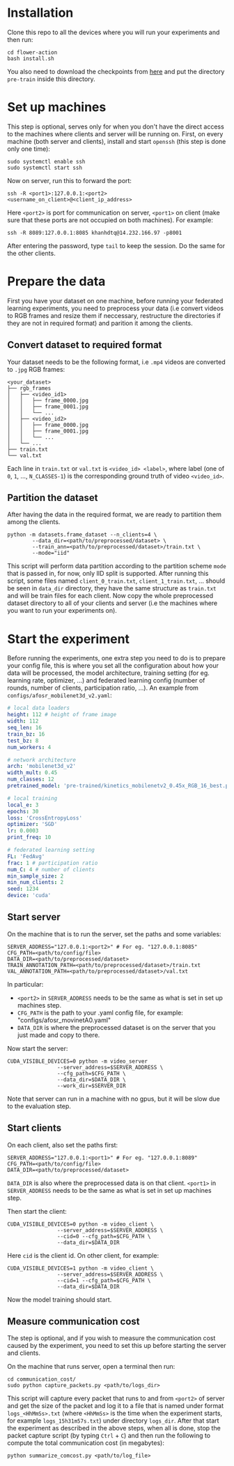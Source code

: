 # **Installation**
Clone this repo to all the devices where you will run your experiments and then run:
```shell
cd flower-action
bash install.sh
```
You also need to download the checkpoints from [here](https://drive.google.com/file/d/14lRhTH_eNZmFLeMx0KYlXsnzVtT0gxS-/view?usp=sharing) and put the directory `pre-train` inside this directory. 

# **Set up machines**
This step is optional, serves only for when you don't have the direct access to the machines where clients and server will be running on.
First, on every machine (both server and clients), install and start `openssh` (this step is done only one time):
```shell
sudo systemctl enable ssh
sudo systemctl start ssh
```
Now on server, run this to forward the port:
```shell
ssh -R <port1>:127.0.0.1:<port2> <username_on_client>@<client_ip_address> 
```
Here `<port2>` is port for communication on server, `<port1>` on client (make sure that these ports are not occupied on both machines). For example: 
```shell
ssh -R 8089:127.0.0.1:8085 khanhdtq@14.232.166.97 -p8001
```
After entering the password, type `tail` to keep the session. Do the same for the other clients.


# **Prepare the data**
First you have your dataset on one machine, before running your federated learning experiments, you need to preprocess your data (i.e convert videos to RGB frames and resize them if neccessary, restructure the directories if they are not in required format) and parition it among the clients. 

## **Convert dataset to required format**
Your dataset needs to be the following format, i.e `.mp4` videos are converted to `.jpg` RGB frames:
```
<your_dataset>
├── rgb_frames
│   ├── <video_id1>
│   │   ├── frame_0000.jpg
│   │   ├── frame_0001.jpg
│   │   └── ...
│   ├── <video_id2>
│   │   ├── frame_0000.jpg
│   │   ├── frame_0001.jpg
│   │   └── ...
│   └── ...
├── train.txt
└── val.txt
```
Each line in `train.txt` or `val.txt` is `<video_id> <label>`, where label (one of `0`, `1`, ..., `N_CLASSES-1`) is the corresponding ground truth of video `<video_id>`. 

## **Partition the dataset**
After having the data in the required format, we are ready to partition them among the clients.
```shell 
python -m datasets.frame_dataset --n_clients=4 \
        --data_dir=<path/to/preprocessed/dataset> \
        --train_ann=<path/to/preprocessed/dataset>/train.txt \
        --mode="iid"
```
This script will perform data partition according to the partition scheme `mode` that is passed in, for now, only IID split is supported. After running this script, some files named `client_0_train.txt`, `client_1_train.txt`, ... should be seen in `data_dir` directory, they have the same structure as `train.txt` and will be train files for each client. Now copy the whole preprocessed dataset directory to all of your clients and server (i.e the machines where you want to run your experiments on).

# **Start the experiment**
Before running the experiments, one extra step you need to do is to prepare your config file, this is where you set all the configuration about how your data will be processed, the model architecture, training setting (for eg. learning rate, optimizer, ...) and federated learning config (number of rounds, number of clients, participation ratio, ...).
An example from `configs/afosr_mobilenet3d_v2.yaml`:
```yaml
# local data loaders
height: 112 # height of frame image
width: 112
seq_len: 16
train_bz: 16
test_bz: 8
num_workers: 4

# network architecture
arch: 'mobilenet3d_v2'
width_mult: 0.45 
num_classes: 12
pretrained_model: 'pre-trained/kinetics_mobilenetv2_0.45x_RGB_16_best.pth'

# local training
local_e: 3
epochs: 30
loss: 'CrossEntropyLoss'
optimizer: 'SGD'
lr: 0.0003
print_freq: 10

# federated learning setting 
FL: 'FedAvg'
frac: 1 # participation ratio
num_C: 4 # number of clients
min_sample_size: 2
min_num_clients: 2 
seed: 1234 
device: 'cuda'
```

## **Start server**
On the machine that is to run the server, set the paths and some variables:
```shell
SERVER_ADDRESS="127.0.0.1:<port2>" # For eg. "127.0.0.1:8085"
CFG_PATH=<path/to/config/file>
DATA_DIR=<path/to/preprocessed/dataset>
TRAIN_ANNOTATION_PATH=<path/to/preprocessed/dataset>/train.txt
VAL_ANNOTATION_PATH=<path/to/preprocessed/dataset>/val.txt
```
In particular:
- `<port2>` in `SERVER_ADDRESS` needs to be the same as what is set in set up machines step. 
- `CFG_PATH` is the path to your .yaml config file, for example: "configs/afosr_movinetA0.yaml"
- `DATA_DIR` is where the preprocessed dataset is on the server that you just made and copy to there.

Now start the server:
```shell
CUDA_VISIBLE_DEVICES=0 python -m video_server 
                --server_address=$SERVER_ADDRESS \
                --cfg_path=$CFG_PATH \
                --data_dir=$DATA_DIR \
                --work_dir=$SERVER_DIR
```
Note that server can run in a machine with no gpus, but it will be slow due to the evaluation step. 
## **Start clients**
On each client, also set the paths first:
```shell
SERVER_ADDRESS="127.0.0.1:<port1>" # For eg. "127.0.0.1:8089"
CFG_PATH=<path/to/config/file>
DATA_DIR=<path/to/preprocessed/dataset>
```
`DATA_DIR` is also where the preprocessed data is on that client. `<port1>` in `SERVER_ADDRESS` needs to be the same as what is set in set up machines step.

Then start the client:
```shell
CUDA_VISIBLE_DEVICES=0 python -m video_client \
                --server_address=$SERVER_ADDRESS \
                --cid=0 --cfg_path=$CFG_PATH \
                --data_dir=$DATA_DIR 
```
Here `cid` is the client id. On other client, for example:
```shell
CUDA_VISIBLE_DEVICES=1 python -m video_client \
                --server_address=$SERVER_ADDRESS \
                --cid=1 --cfg_path=$CFG_PATH \
                --data_dir=$DATA_DIR 
```
Now the model training should start.
## **Measure communication cost**
The step is optional, and if you wish to measure the communication cost caused by the experiment, you need to set this up before starting the server and clients.

On the machine that runs server, open a terminal then run:
```shell
cd communication_cost/
sudo python capture_packets.py <path/to/logs_dir>
```
This script will capture every packet that runs to and from `<port2>` of server and get the size of the packet and log it to a file that is named under format `logs_<HhMmSs>.txt` (where `<HhMmSs>` is the time when the experiment starts, for example `logs_15h31m57s.txt`) under directory `logs_dir`.
After that start the experiment as described in the above steps, when all is done, stop the packet capture script (by typing `Ctrl` + `C`) and then run the following to compute the total communication cost (in megabytes):
```shell
python summarize_comcost.py <path/to/log_file>
```
